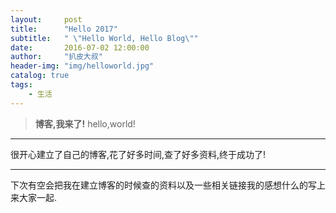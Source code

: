 ```yaml
---
layout:     post
title:      "Hello 2017"
subtitle:   " \"Hello World, Hello Blog\""
date:       2016-07-02 12:00:00
author:     "扒皮大叔"
header-img: "img/helloworld.jpg"
catalog: true
tags:
    - 生活
---
```


> **博客,我来了!** 
> hello,world!

---
很开心建立了自己的博客,花了好多时间,查了好多资料,终于成功了!

---
下次有空会把我在建立博客的时候查的资料以及一些相关链接我的感想什么的写上来大家一起.